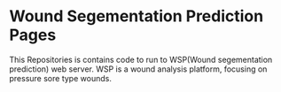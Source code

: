 # Wound Segementation Prediction Pages

This Repositories is contains code to run to WSP(Wound segementation prediction) web server.
WSP is a wound analysis platform, focusing on pressure sore type wounds.

![]()